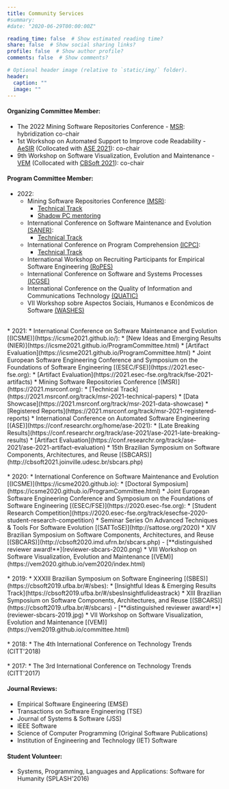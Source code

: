 ```yaml
---
title: Community Services
#summary:
#date: "2020-06-29T00:00:00Z"

reading_time: false  # Show estimated reading time?
share: false  # Show social sharing links?
profile: false  # Show author profile?
comments: false  # Show comments?

# Optional header image (relative to `static/img/` folder).
header:
  caption: ""
  image: ""
---
```


#### Organizing Committee Member:
* The 2022 Mining Software Repositories Conference - [MSR](https://conf.researchr.org/committee/msr-2022/msr-2022-organizing-committee): hybridization co-chair
* 1st Workshop on Automated Support to Improve code Readability - [AeSIR](https://aesir2021.github.io/index.html) (Collocated with [ASE 2021](https://conf.researchr.org/track/ase-2021/ase-2021-workshops)): co-chair
* 9th Workshop on Software Visualization, Evolution and Maintenance - [VEM](#) (Collocated with [CBSoft 2021](http://cbsoft2021.joinville.udesc.br/)): co-chair  


#### Program Committee Member:
* 2022:
    * Mining Software Repositories Conference [(MSR)](https://conf.researchr.org/home/msr-2022):
        * [Technical Track](https://conf.researchr.org/committee/msr-2022/msr-2022-technical-papers-program-committee)
        * [Shadow PC mentoring](https://conf.researchr.org/committee/msr-2022/msr-2022-shadow-pc-shadow-pc-advisors)
    * International Conference on Software Maintenance and Evolution [(SANER)](https://saner2022.uom.gr):
        * [Technical Track](https://saner2022.uom.gr/programCommittee)
    * International Conference on Program Comprehension [(ICPC)](https://conf.researchr.org/home/icpc-2022):
        * [Technical Track](https://conf.researchr.org/committee/icpc-2022/icpc-2022-research-program-committee)
    * International Workshop on Recruiting Participants for Empirical Software Engineering [(RoPES)](https://ropes-workshops.github.io/ropes22/)
    * International Conference on Software and Systems Processes [(ICGSE)](https://resources.sei.cmu.edu/news-events/events/icssp/organization.cfm)
    * International Conference on the Quality of Information and Communications Technology [(QUATIC)](https://2022.quatic.org/home)      
    * VII Workshop sobre Aspectos Sociais, Humanos e Econômicos de Software [(WASHES)](https://sites.google.com/view/washes2022/home) 
<br/>
* 2021:
    * International Conference on Software Maintenance and Evolution [(ICSME)](https://icsme2021.github.io/):
        * [New Ideas and Emerging Results (NIER)](https://icsme2021.github.io/ProgramCommittee.html)
        * [Artifact Evaluation](https://icsme2021.github.io/ProgramCommittee.html)
    * Joint European Software Engineering Conference and Symposium on the Foundations of Software Engineering [(ESEC/FSE)](https://2021.esec-fse.org):
        * [Artifact Evaluation](https://2021.esec-fse.org/track/fse-2021-artifacts)
    * Mining Software Repositories Conference [(MSR)](https://2021.msrconf.org):
        * [Technical Track](https://2021.msrconf.org/track/msr-2021-technical-papers)
        * [Data Showcase](https://2021.msrconf.org/track/msr-2021-data-showcase)
        * [Registered Reports](https://2021.msrconf.org/track/msr-2021-registered-reports)
    * International Conference on Automated Software Engineering [(ASE)](https://conf.researchr.org/home/ase-2021):
        * [Late Breaking Results](https://conf.researchr.org/track/ase-2021/ase-2021-late-breaking-results)
        * [Artifact Evaluation](https://conf.researchr.org/track/ase-2021/ase-2021-artifact-evaluation)
    * 15th Brazilian Symposium on Software Components, Architectures, and Reuse [(SBCARS)](http://cbsoft2021.joinville.udesc.br/sbcars.php)
<br/>
<br/>
* 2020:
    * International Conference on Software Maintenance and Evolution [(ICSME)](https://icsme2020.github.io):
        * [Doctoral Symposium](https://icsme2020.github.io/ProgramCommittee.html)
    * Joint European Software Engineering Conference and Symposium on the Foundations of Software Engineering [(ESEC/FSE)](https://2020.esec-fse.org):
        * [Student Research Competition](https://2020.esec-fse.org/track/esecfse-2020-student-research-competition)
    * Seminar Series On Advanced Techniques & Tools For Software Evolution [(SATToSE)](http://sattose.org/2020)
    * XIV Brazilian Symposium on Software Components, Architectures, and Reuse [(SBCARS)](http://cbsoft2020.imd.ufrn.br/sbcars.php) - [**distinguished reviewer award!**](reviewer-sbcars-2020.png)
    * VIII Workshop on Software Visualization, Evolution and Maintenance [(VEM)](https://vem2020.github.io/vem2020/index.html)
<br/>
<br/>
* 2019:
    * XXXIII Brazilian Symposium on Software Engineering [(SBES)](https://cbsoft2019.ufba.br/#/sbes):
        * [Insightful Ideas & Emerging Results Track](https://cbsoft2019.ufba.br/#/sbesInsightfulideastrack)
    * XIII Brazilian Symposium on Software Components, Architectures, and Reuse [(SBCARS)](https://cbsoft2019.ufba.br/#/sbcars) - [**distinguished reviewer award!**](reviewer-sbcars-2019.jpg)
    * VII Workshop on Software Visualization, Evolution and Maintenance [(VEM)](https://vem2019.github.io/committee.html)
<br/>
<br/>
* 2018:
    * The 4th International Conference on Technology Trends (CITT'2018)
<br/>
<br/>
* 2017:
    * The 3rd International Conference on Technology Trends (CITT'2017)


#### Journal Reviews:
* Empirical Software Engineering (EMSE)
* Transactions on Software Engineering (TSE)
* Journal of Systems & Software (JSS)
* IEEE Software
* Science of Computer Programming (Original Software Publications)
* Institution of Engineering and Technology (IET) Software


#### Student Volunteer:
* Systems, Programming, Languages and Applications: Software for Humanity (SPLASH'2016)
